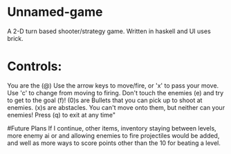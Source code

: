 # Unnamed-game
A 2-D turn based shooter/strategy game.
Written in haskell and UI uses brick.

# Controls:
You are the (@)
Use the arrow keys to move/fire, or 'x' to pass your move. 
Use 'c' to change from moving to firing.
Don't touch the enemies (e) and try to get to the goal (f)!
(0)s are Bullets that you can pick up to shoot at enemies.
(x)s are abstacles. You can't move onto them, but neither can your enemies!
Press (q) to exit at any time"

#Future Plans
If I continue, other items, inventory staying between levels, more enemy ai or and allowing enemies to fire projectiles would be added, and well as more ways to score points other than the 10 for beating a level.
